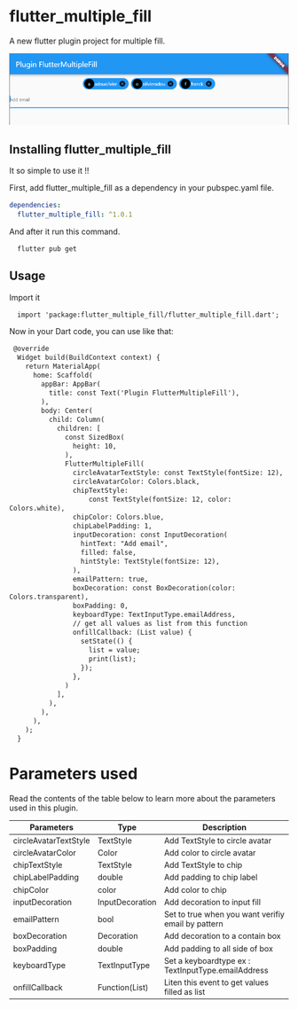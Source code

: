 # flutter_multiple_fill

A new flutter plugin project for multiple fill.

<img src="https://raw.githubusercontent.com/olivierAdou/flutter_multiple_fill/main/example/assets/fluttermultiplefill.png" alt="Screenshot"/>

## Installing flutter_multiple_fill
It so simple to use it !!

First, add flutter_multiple_fill as a dependency in your pubspec.yaml file.

```yaml
dependencies:
  flutter_multiple_fill: ^1.0.1
```

And after it run this command.
```
  flutter pub get
```

## Usage
Import it
```
  import 'package:flutter_multiple_fill/flutter_multiple_fill.dart';
```
Now in your Dart code, you can use like that:
```
 @override
  Widget build(BuildContext context) {
    return MaterialApp(
      home: Scaffold(
        appBar: AppBar(
          title: const Text('Plugin FlutterMultipleFill'),
        ),
        body: Center(
          child: Column(
            children: [
              const SizedBox(
                height: 10,
              ),
              FlutterMultipleFill(
                circleAvatarTextStyle: const TextStyle(fontSize: 12),
                circleAvatarColor: Colors.black,
                chipTextStyle:
                    const TextStyle(fontSize: 12, color: Colors.white),
                chipColor: Colors.blue,
                chipLabelPadding: 1,
                inputDecoration: const InputDecoration(
                  hintText: "Add email",
                  filled: false,
                  hintStyle: TextStyle(fontSize: 12),
                ),
                emailPattern: true,
                boxDecoration: const BoxDecoration(color: Colors.transparent),
                boxPadding: 0,
                keyboardType: TextInputType.emailAddress,
                // get all values as list from this function
                onfillCallback: (List value) {
                  setState(() {
                    list = value;
                    print(list);
                  });
                },
              )
            ],
          ),
        ),
      ),
    );
  }
```

# Parameters used 
Read the contents of the table below to learn more about the parameters used in this plugin.

| Parameters                | Type                       | Description                                                   |
| ------------------------- | ---------------------------|---------------------------------------------------------------|
| circleAvatarTextStyle     | TextStyle                  | Add TextStyle to circle avatar                                |
| circleAvatarColor         | Color                      | Add color to circle avatar                                    |
| chipTextStyle             | TextStyle                  | Add TextStyle to chip                                         |
| chipLabelPadding          | double                     | Add padding to chip label                                     |
| chipColor                 | color                      | Add color to chip                                             |
| inputDecoration           | InputDecoration            | Add decoration to input fill                                  |
| emailPattern              | bool                       | Set to true when you want verifiy email by pattern            |
| boxDecoration             | Decoration                 | Add decoration to a contain box                               |
| boxPadding                | double                     | Add padding to all side of box                                |
| keyboardType              | TextInputType              | Set a keyboardtype ex : TextInputType.emailAddress            |
| onfillCallback            | Function(List)             | Liten this event to get values filled as list                 |


